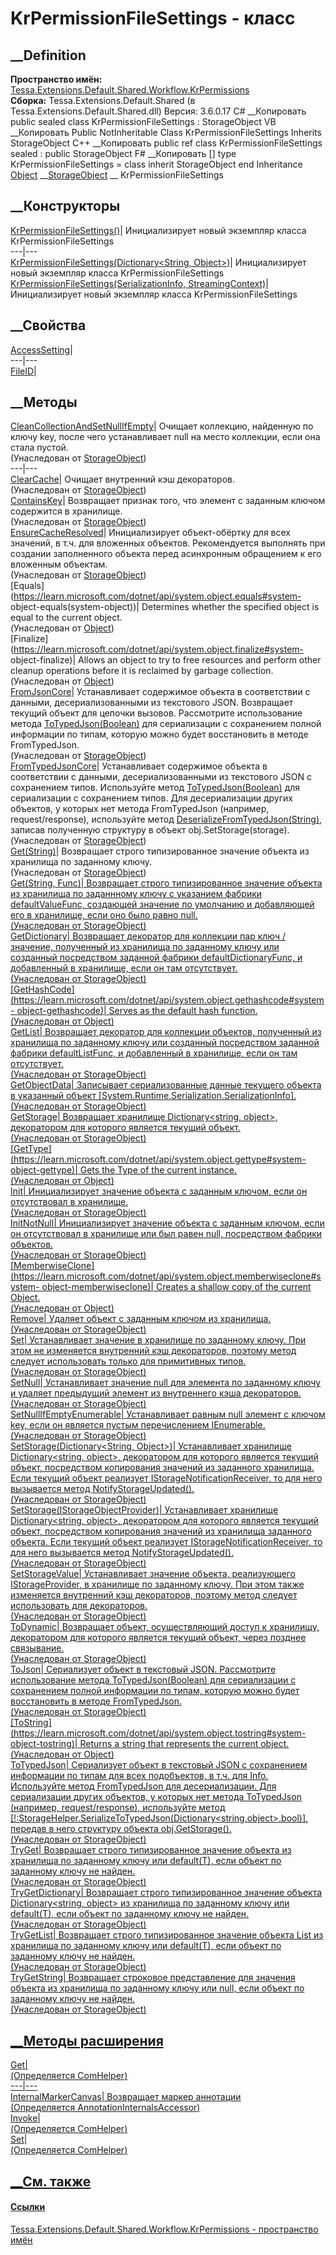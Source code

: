 # KrPermissionFileSettings - класс
##  __Definition
 **Пространство имён:**
[Tessa.Extensions.Default.Shared.Workflow.KrPermissions](N_Tessa_Extensions_Default_Shared_Workflow_KrPermissions.htm)  
 **Сборка:** Tessa.Extensions.Default.Shared (в
Tessa.Extensions.Default.Shared.dll) Версия: 3.6.0.17
C# __Копировать
     public sealed class KrPermissionFileSettings : StorageObject
VB __Копировать
     Public NotInheritable Class KrPermissionFileSettings
    	Inherits StorageObject
C++ __Копировать
     public ref class KrPermissionFileSettings sealed : public StorageObject
F# __Копировать
     [<SealedAttribute>]
    type KrPermissionFileSettings = 
        class
            inherit StorageObject
        end
Inheritance
    [Object](https://learn.microsoft.com/dotnet/api/system.object) __[StorageObject](T_Tessa_Platform_Storage_StorageObject.htm) __ KrPermissionFileSettings
##  __Конструкторы
[KrPermissionFileSettings()](M_Tessa_Extensions_Default_Shared_Workflow_KrPermissions_KrPermissionFileSettings__ctor.htm)|
Инициализирует новый экземпляр класса KrPermissionFileSettings  
---|---  
[KrPermissionFileSettings(Dictionary<String,
Object>)](M_Tessa_Extensions_Default_Shared_Workflow_KrPermissions_KrPermissionFileSettings__ctor_1.htm)|
Инициализирует новый экземпляр класса KrPermissionFileSettings  
[KrPermissionFileSettings(SerializationInfo,
StreamingContext)](M_Tessa_Extensions_Default_Shared_Workflow_KrPermissions_KrPermissionFileSettings__ctor_2.htm)|
Инициализирует новый экземпляр класса KrPermissionFileSettings  
##  __Свойства
[AccessSetting](P_Tessa_Extensions_Default_Shared_Workflow_KrPermissions_KrPermissionFileSettings_AccessSetting.htm)|  
---|---  
[FileID](P_Tessa_Extensions_Default_Shared_Workflow_KrPermissions_KrPermissionFileSettings_FileID.htm)|  
## __Методы
[CleanCollectionAndSetNullIfEmpty](M_Tessa_Platform_Storage_StorageObject_CleanCollectionAndSetNullIfEmpty.htm)|
Очищает коллекцию, найденную по ключу key, после чего устанавливает null на
место коллекции, если она стала пустой.  
(Унаследован от [StorageObject](T_Tessa_Platform_Storage_StorageObject.htm))  
---|---  
[ClearCache](M_Tessa_Platform_Storage_StorageObject_ClearCache.htm)|  Очищает
внутренний кэш декораторов.  
(Унаследован от [StorageObject](T_Tessa_Platform_Storage_StorageObject.htm))  
[ContainsKey](M_Tessa_Platform_Storage_StorageObject_ContainsKey.htm)|
Возвращает признак того, что элемент с заданным ключом содержится в хранилище.  
(Унаследован от [StorageObject](T_Tessa_Platform_Storage_StorageObject.htm))  
[EnsureCacheResolved](M_Tessa_Platform_Storage_StorageObject_EnsureCacheResolved.htm)|
Инициализирует объект-обёртку для всех значений, в т.ч. для вложенных
объектов. Рекомендуется выполнять при создании заполненного объекта перед
асинхронным обращением к его вложенным объектам.  
(Унаследован от [StorageObject](T_Tessa_Platform_Storage_StorageObject.htm))  
[Equals](https://learn.microsoft.com/dotnet/api/system.object.equals#system-
object-equals\(system-object\))| Determines whether the specified object is
equal to the current object.  
(Унаследован от
[Object](https://learn.microsoft.com/dotnet/api/system.object))  
[Finalize](https://learn.microsoft.com/dotnet/api/system.object.finalize#system-
object-finalize)| Allows an object to try to free resources and perform other
cleanup operations before it is reclaimed by garbage collection.  
(Унаследован от
[Object](https://learn.microsoft.com/dotnet/api/system.object))  
[FromJsonCore](M_Tessa_Platform_Storage_StorageObject_FromJsonCore.htm)|
Устанавливает содержимое объекта в соответствии с данными, десериализованными
из текстового JSON. Возвращает текущий объект для цепочки вызовов. Рассмотрите
использование метода
[ToTypedJson(Boolean)](M_Tessa_Platform_Storage_StorageObject_ToTypedJson.htm)
для сериализации с сохранением полной информации по типам, которую можно будет
восстановить в методе FromTypedJson.  
(Унаследован от [StorageObject](T_Tessa_Platform_Storage_StorageObject.htm))  
[FromTypedJsonCore](M_Tessa_Platform_Storage_StorageObject_FromTypedJsonCore.htm)|
Устанавливает содержимое объекта в соответствии с данными, десериализованными
из текстового JSON с сохранением типов. Используйте метод
[ToTypedJson(Boolean)](M_Tessa_Platform_Storage_StorageObject_ToTypedJson.htm)
для сериализации с сохранением типов. Для десериализации других объектов, у
которых нет метода FromTypedJson (например, request/response), используйте
метод
[DeserializeFromTypedJson(String)](M_Tessa_Platform_Storage_StorageHelper_DeserializeFromTypedJson.htm),
записав полученную структуру в объект obj.SetStorage(storage).  
(Унаследован от [StorageObject](T_Tessa_Platform_Storage_StorageObject.htm))  
[Get<T>(String)](M_Tessa_Platform_Storage_StorageObject_Get__1.htm)|
Возвращает строго типизированное значение объекта из хранилища по заданному
ключу.  
(Унаследован от [StorageObject](T_Tessa_Platform_Storage_StorageObject.htm))  
[Get<T>(String,
Func<Object>)](M_Tessa_Platform_Storage_StorageObject_Get__1_1.htm)|
Возвращает строго типизированное значение объекта из хранилища по заданнному
ключу с указанием фабрики defaultValueFunc, создающей значение по умолчанию и
добавляющей его в хранилище, если оно было равно null.  
(Унаследован от [StorageObject](T_Tessa_Platform_Storage_StorageObject.htm))  
[GetDictionary<T>](M_Tessa_Platform_Storage_StorageObject_GetDictionary__1.htm)|
Возвращает декоратор для коллекции пар ключ / значение, полученный из
хранилища по заданному ключу или созданный посредством заданной фабрики
defaultDictionaryFunc, и добавленный в хранилище, если он там отсутствует.  
(Унаследован от [StorageObject](T_Tessa_Platform_Storage_StorageObject.htm))  
[GetHashCode](https://learn.microsoft.com/dotnet/api/system.object.gethashcode#system-
object-gethashcode)| Serves as the default hash function.  
(Унаследован от
[Object](https://learn.microsoft.com/dotnet/api/system.object))  
[GetList<T>](M_Tessa_Platform_Storage_StorageObject_GetList__1.htm)|
Возвращает декоратор для коллекции объектов, полученный из хранилища по
заданному ключу или созданный посредством заданной фабрики defaultListFunc, и
добавленный в хранилище, если он там отсутствует.  
(Унаследован от [StorageObject](T_Tessa_Platform_Storage_StorageObject.htm))  
[GetObjectData](M_Tessa_Platform_Storage_StorageObject_GetObjectData.htm)|
Записывает сериализованные данные текущего объекта в указанный объект
[System.Runtime.Serialization.SerializationInfo].  
(Унаследован от [StorageObject](T_Tessa_Platform_Storage_StorageObject.htm))  
[GetStorage](M_Tessa_Platform_Storage_StorageObject_GetStorage.htm)|
Возвращает хранилище Dictionary<string, object>, декоратором для которого
является текущий объект.  
(Унаследован от [StorageObject](T_Tessa_Platform_Storage_StorageObject.htm))  
[GetType](https://learn.microsoft.com/dotnet/api/system.object.gettype#system-
object-gettype)| Gets the
[Type](https://learn.microsoft.com/dotnet/api/system.type) of the current
instance.  
(Унаследован от
[Object](https://learn.microsoft.com/dotnet/api/system.object))  
[Init](M_Tessa_Platform_Storage_StorageObject_Init.htm)|  Инициализирует
значение объекта с заданным ключом, если он отсутствовал в хранилище.  
(Унаследован от [StorageObject](T_Tessa_Platform_Storage_StorageObject.htm))  
[InitNotNull](M_Tessa_Platform_Storage_StorageObject_InitNotNull.htm)|
Инициализирует значение объекта с заданным ключом, если он отсутствовал в
хранилище или был равен null, посредством фабрики объектов.  
(Унаследован от [StorageObject](T_Tessa_Platform_Storage_StorageObject.htm))  
[MemberwiseClone](https://learn.microsoft.com/dotnet/api/system.object.memberwiseclone#system-
object-memberwiseclone)| Creates a shallow copy of the current
[Object](https://learn.microsoft.com/dotnet/api/system.object).  
(Унаследован от
[Object](https://learn.microsoft.com/dotnet/api/system.object))  
[Remove](M_Tessa_Platform_Storage_StorageObject_Remove.htm)|  Удаляет объект с
заданным ключом из хранилища.  
(Унаследован от [StorageObject](T_Tessa_Platform_Storage_StorageObject.htm))  
[Set<T>](M_Tessa_Platform_Storage_StorageObject_Set__1.htm)|  Устанавливает
значение в хранилище по заданному ключу. При этом не изменяется внутренний кэш
декораторов, поэтому метод следует использовать только для примитивных типов.  
(Унаследован от [StorageObject](T_Tessa_Platform_Storage_StorageObject.htm))  
[SetNull](M_Tessa_Platform_Storage_StorageObject_SetNull.htm)|  Устанавливает
значение null для элемента по заданному ключу и удаляет предыдущий элемент из
внутреннего кэша декораторов.  
(Унаследован от [StorageObject](T_Tessa_Platform_Storage_StorageObject.htm))  
[SetNullIfEmptyEnumerable](M_Tessa_Platform_Storage_StorageObject_SetNullIfEmptyEnumerable.htm)|
Устанавливает равным null элемент с ключом key, если он является пустым
перечислением
[IEnumerable](https://learn.microsoft.com/dotnet/api/system.collections.ienumerable).  
(Унаследован от [StorageObject](T_Tessa_Platform_Storage_StorageObject.htm))  
[SetStorage(Dictionary<String,
Object>)](M_Tessa_Platform_Storage_StorageObject_SetStorage.htm)|
Устанавливает хранилище Dictionary<string, object>, декоратором для которого
является текущий объект, посредством копирования значений из заданного
хранилища. Если текущий объект реализует
[IStorageNotificationReceiver](T_Tessa_Platform_Storage_IStorageNotificationReceiver.htm),
то для него вызывается метод
[NotifyStorageUpdated()](M_Tessa_Platform_Storage_IStorageNotificationReceiver_NotifyStorageUpdated.htm).  
(Унаследован от [StorageObject](T_Tessa_Platform_Storage_StorageObject.htm))  
[SetStorage(IStorageObjectProvider)](M_Tessa_Platform_Storage_StorageObject_SetStorage_1.htm)|
Устанавливает хранилище Dictionary<string, object>, декоратором для которого
является текущий объект, посредством копирования значений из хранилища
заданного объекта. Если текущий объект реализует
[IStorageNotificationReceiver](T_Tessa_Platform_Storage_IStorageNotificationReceiver.htm),
то для него вызывается метод
[NotifyStorageUpdated()](M_Tessa_Platform_Storage_IStorageNotificationReceiver_NotifyStorageUpdated.htm).  
(Унаследован от [StorageObject](T_Tessa_Platform_Storage_StorageObject.htm))  
[SetStorageValue](M_Tessa_Platform_Storage_StorageObject_SetStorageValue.htm)|
Устанавливает значение объекта, реализующего
[IStorageProvider](T_Tessa_Platform_Storage_IStorageProvider.htm), в хранилище
по заданному ключу. При этом также изменяется внутренний кэш декораторов,
поэтому метод следует использовать для декораторов.  
(Унаследован от [StorageObject](T_Tessa_Platform_Storage_StorageObject.htm))  
[ToDynamic](M_Tessa_Platform_Storage_StorageObject_ToDynamic.htm)|  Возвращает
объект, осуществляющий доступ к хранилищу, декоратором для которого является
текущий объект, через позднее связывание.  
(Унаследован от [StorageObject](T_Tessa_Platform_Storage_StorageObject.htm))  
[ToJson](M_Tessa_Platform_Storage_StorageObject_ToJson.htm)|  Сериализует
объект в текстовый JSON. Рассмотрите использование метода
[ToTypedJson(Boolean)](M_Tessa_Platform_Storage_StorageObject_ToTypedJson.htm)
для сериализации с сохранением полной информации по типам, которую можно будет
восстановить в методе FromTypedJson.  
(Унаследован от [StorageObject](T_Tessa_Platform_Storage_StorageObject.htm))  
[ToString](https://learn.microsoft.com/dotnet/api/system.object.tostring#system-
object-tostring)| Returns a string that represents the current object.  
(Унаследован от
[Object](https://learn.microsoft.com/dotnet/api/system.object))  
[ToTypedJson](M_Tessa_Platform_Storage_StorageObject_ToTypedJson.htm)|
Сериализует объект в текстовый JSON с сохранением информации по типам для всех
подобъектов, в т.ч. для Info. Используйте метод FromTypedJson для
десериализации. Для сериализации других объектов, у которых нет метода
ToTypedJson (например, request/response), используйте метод
[!:StorageHelper.SerializeToTypedJson(Dictionary<string,object>,bool)],
передав в него структуру объекта obj.GetStorage().  
(Унаследован от [StorageObject](T_Tessa_Platform_Storage_StorageObject.htm))  
[TryGet<T>](M_Tessa_Platform_Storage_StorageObject_TryGet__1.htm)|  Возвращает
строго типизированное значение объекта из хранилища по заданному ключу или
default(T), если объект по заданному ключу не найден.  
(Унаследован от [StorageObject](T_Tessa_Platform_Storage_StorageObject.htm))  
[TryGetDictionary<T>](M_Tessa_Platform_Storage_StorageObject_TryGetDictionary__1.htm)|
Возвращает строго типизированное значение объекта Dictionary<string, object>
из хранилища по заданному ключу или default(T), если объект по заданному ключу
не найден.  
(Унаследован от [StorageObject](T_Tessa_Platform_Storage_StorageObject.htm))  
[TryGetList<T>](M_Tessa_Platform_Storage_StorageObject_TryGetList__1.htm)|
Возвращает строго типизированное значение объекта List<object> из хранилища по
заданному ключу или default(T), если объект по заданному ключу не найден.  
(Унаследован от [StorageObject](T_Tessa_Platform_Storage_StorageObject.htm))  
[TryGetString](M_Tessa_Platform_Storage_StorageObject_TryGetString.htm)|
Возвращает строковое представление для значения объекта из хранилища по
заданному ключу или null, если объект по заданному ключу не найден.  
(Унаследован от [StorageObject](T_Tessa_Platform_Storage_StorageObject.htm))  
##  __Методы расширения
[Get](M_Tessa_Extensions_Default_Client_EDS_ComHelper_Get.htm)|  
(Определяется
[ComHelper](T_Tessa_Extensions_Default_Client_EDS_ComHelper.htm))  
---|---  
[InternalMarkerCanvas](M_Tessa_UI_Views_Charting_Annotations_AnnotationInternalsAccessor_InternalMarkerCanvas.htm)|
Возвращает маркер аннотации  
(Определяется
[AnnotationInternalsAccessor](T_Tessa_UI_Views_Charting_Annotations_AnnotationInternalsAccessor.htm))  
[Invoke](M_Tessa_Extensions_Default_Client_EDS_ComHelper_Invoke.htm)|  
(Определяется
[ComHelper](T_Tessa_Extensions_Default_Client_EDS_ComHelper.htm))  
[Set](M_Tessa_Extensions_Default_Client_EDS_ComHelper_Set.htm)|  
(Определяется
[ComHelper](T_Tessa_Extensions_Default_Client_EDS_ComHelper.htm))  
##  __См. также
#### Ссылки
[Tessa.Extensions.Default.Shared.Workflow.KrPermissions - пространство
имён](N_Tessa_Extensions_Default_Shared_Workflow_KrPermissions.htm)
